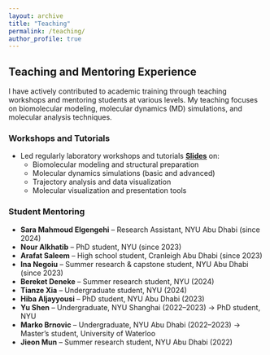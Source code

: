 ```yaml
---
layout: archive
title: "Teaching"
permalink: /teaching/
author_profile: true
---
```


## Teaching and Mentoring Experience

I have actively contributed to academic training through teaching workshops and mentoring students at various levels. My teaching focuses on biomolecular modeling, molecular dynamics (MD) simulations, and molecular analysis techniques.

### Workshops and Tutorials

- Led regularly laboratory workshops and tutorials [**Slides**](https://docs.google.com/presentation/d/1im8vCeqI75p-QeEhnYMG0tgetJkQqNVD/edit?usp=sharing&ouid=101464749950981870898&rtpof=true&sd=true) on:
  - Biomolecular modeling and structural preparation
  - Molecular dynamics simulations (basic and advanced)
  - Trajectory analysis and data visualization
  - Molecular visualization and presentation tools

### Student Mentoring

- **Sara Mahmoud Elgengehi** – Research Assistant, NYU Abu Dhabi (since 2024)  
- **Nour Alkhatib** – PhD student, NYU (since 2023)  
- **Arafat Saleem** – High school student, Cranleigh Abu Dhabi (since 2023)  
- **Ina Negoiu** – Summer research & capstone student, NYU Abu Dhabi (since 2023)  
- **Bereket Deneke** – Summer research student, NYU (2024)  
- **Tianze Xia** – Undergraduate student, NYU (2024)  
- **Hiba Aljayyousi** – PhD student, NYU Abu Dhabi (2023)  
- **Yu Shen** – Undergraduate, NYU Shanghai (2022–2023) → PhD student, NYU  
- **Marko Brnovic** – Undergraduate, NYU Abu Dhabi (2022–2023) → Master’s student, University of Waterloo  
- **Jieon Mun** – Summer research student, NYU Abu Dhabi (2022)  
